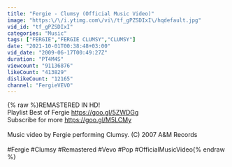 ```yaml
---
title: "Fergie - Clumsy (Official Music Video)"
image: "https:\/\/i.ytimg.com\/vi\/tf_gPZSDIxI\/hqdefault.jpg"
vid_id: "tf_gPZSDIxI"
categories: "Music"
tags: ["FERGIE","FERGIE CLUMSY","CLUMSY"]
date: "2021-10-01T00:38:48+03:00"
vid_date: "2009-06-17T00:49:27Z"
duration: "PT4M4S"
viewcount: "91136876"
likeCount: "413829"
dislikeCount: "12165"
channel: "FergieVEVO"
---
```

{% raw %}REMASTERED IN HD!<br />Playlist Best of Fergie <a rel="nofollow" target="blank" href="https://goo.gl/5ZWDGg">https://goo.gl/5ZWDGg</a><br />Subscribe for more <a rel="nofollow" target="blank" href="https://goo.gl/M5LCMy">https://goo.gl/M5LCMy</a><br /><br />Music video by Fergie performing Clumsy. (C) 2007 A&amp;M Records<br /><br />#Fergie #Clumsy #Remastered #Vevo #Pop #OfficialMusicVideo{% endraw %}
